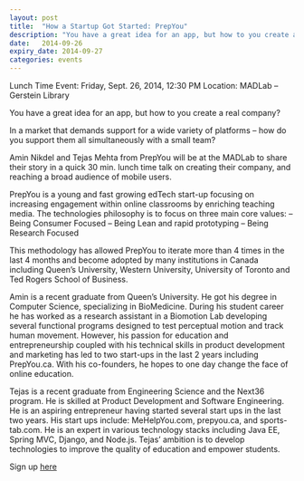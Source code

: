 ```yaml
---
layout: post
title:  "How a Startup Got Started: PrepYou"
description: "You have a great idea for an app, but how to you create a real company?"
date:   2014-09-26
expiry_date: 2014-09-27
categories: events
---
```


Lunch Time Event: Friday, Sept. 26, 2014, 12:30 PM
Location: MADLab – Gerstein Library

You have a great idea for an app, but how to you create a real company?

In a market that demands support for a wide variety of platforms – how do you support them all simultaneously with a small team?

Amin Nikdel and Tejas Mehta from PrepYou will be at the MADLab to share their story in a quick 30 min. lunch time talk on creating their company, and reaching a broad audience of mobile users.

PrepYou is a young and fast growing edTech start-up focusing on increasing engagement within
online classrooms by enriching teaching media. The technologies philosophy is to focus on three main
core values:
– Being Consumer Focused
– Being Lean and rapid prototyping
– Being Research Focused

This methodology has allowed PrepYou to iterate more than 4 times in the last 4 months and
become adopted by many institutions in Canada including Queen’s University, Western University,
University of Toronto and Ted Rogers School of Business.

Amin is a recent graduate from Queen’s University. He got his degree in Computer Science, specializing in BioMedicine. During his student career he has worked as a research assistant in a Biomotion Lab developing several functional programs designed to test perceptual motion and track human movement. However, his passion for education and entrepreneurship coupled with his technical skills in product development and marketing has led to two start-ups in the last 2 years including PrepYou.ca. With his co-founders, he hopes to one day change the face of online education.

Tejas is a recent graduate from Engineering Science and the Next36 program. He is skilled at Product Development and Software Engineering. He is an aspiring entrepreneur having started several start ups in the last two years. His start ups include: MeHelpYou.com, prepyou.ca, and sports-tab.com. He is an expert in various technology stacks including Java EE, Spring MVC, Django, and Node.js. Tejas’ ambition is to develop technologies to improve the quality of education and empower students.

Sign up [here](http://www.eventbrite.ca/e/how-a-startup-got-started-prepyou-tickets-13287823237?ref=ebtnebregn)
